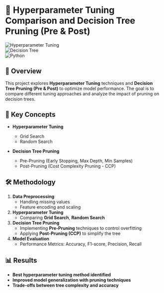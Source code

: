 # 📌 Hyperparameter Tuning Comparison and Decision Tree Pruning (Pre & Post)

![Hyperparameter Tuning](https://img.shields.io/badge/ML-Hyperparameter%20Tuning-blue)  
![Decision Tree](https://img.shields.io/badge/Decision%20Tree-Pruning-green)  
![Python](https://img.shields.io/badge/Python-3.x-blue.svg)

## 📖 Overview  
This project explores **Hyperparameter Tuning** techniques and **Decision Tree Pruning (Pre & Post)** to optimize model performance. The goal is to compare different tuning approaches and analyze the impact of pruning on decision trees.

## 📂 Key Concepts  
- **Hyperparameter Tuning**  
  - Grid Search  
  - Random Search  
  
- **Decision Tree Pruning**  
  - Pre-Pruning (Early Stopping, Max Depth, Min Samples)  
  - Post-Pruning (Cost Complexity Pruning - CCP)  

## 🛠️ Methodology  
1. **Data Preprocessing**  
   - Handling missing values  
   - Feature encoding and scaling  
2. **Hyperparameter Tuning**  
   - Comparing **Grid Search**, **Random Search**
3. **Decision Tree Pruning**  
   - Implementing **Pre-Pruning** techniques to control overfitting  
   - Applying **Post-Pruning (CCP)** to simplify the tree  
4. **Model Evaluation**  
   - Performance Metrics: Accuracy, F1-score, Precision, Recall  

## 📊 Results  
- **Best hyperparameter tuning method identified**  
- **Improved model generalization with pruning techniques**  
- **Trade-offs between tree complexity and accuracy**  

